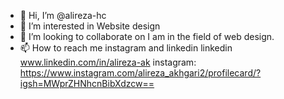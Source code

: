 - 👋 Hi, I’m @alireza-hc
- 👀 I’m interested in Website design
- 💞️ I’m looking to collaborate on I am in the field of web design.
- 📫 How to reach me instagram and linkedin
 linkedin www.linkedin.com/in/alireza-ak
instagram: https://www.instagram.com/alireza_akhgari2/profilecard/?igsh=MWprZHNhcnBibXdzcw==

<!---
alireza-hc/alireza-hc is a ✨ special ✨ repository because its `README.md` (this file) appears on your GitHub profile.
You can click the Preview link to take a look at your changes.
--->
